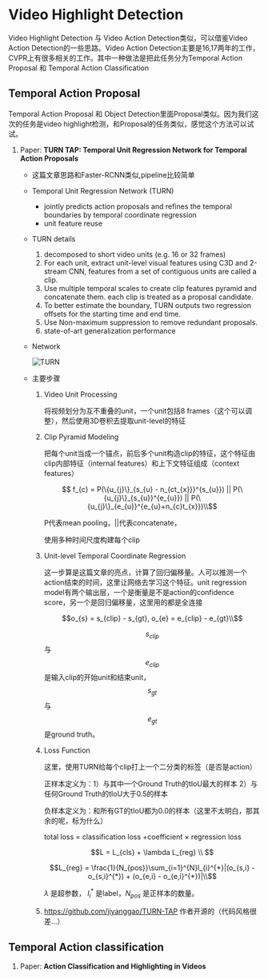 # Video Highlight Detection

Video Highlight Detection 与 Video Action Detection类似，可以借鉴Video Action Detection的一些思路。Video Action Detection主要是16,17两年的工作，CVPR上有很多相关的工作。其中一种做法是把此任务分为Temporal Action Proposal 和 Temporal Action Classification

## Temporal Action Proposal 

Temporal Action Proposal 和 Object Detection里面Proposal类似。因为我们这次的任务是video highlight检测，和Proposal的任务类似，感觉这个方法可以试试。

1. Paper: **TURN TAP: Temporal Unit Regression Network for Temporal Action Proposals**

   - 这篇文章思路和Faster-RCNN类似,pipeline比较简单


   - Temporal Unit Regression Network (TURN)

     - jointly predicts action proposals and refines the temporal boundaries by temporal coordinate regression
     - unit feature reuse

   - TURN details

     1. decomposed to short video units (e.g. 16 or 32 frames)
     2. For each unit, extract unit-level visual features using C3D and 2-stream CNN, features from  a set of contiguous units are called a clip.
     3. Use multiple temporal scales to create clip features pyramid and concatenate them. each clip is treated as a proposal candidate.
     4. To better estimate the boundary, TURN outputs two regression offsets for the starting time and end time.
     5. Use Non-maximum suppression to remove redundant proposals. 
     6. state-of-art generalization performance

   - Network

     ![TURN](/home/lzk/Documents/paper/paddlepaddle-keci/TURN.png)

   - 主要步骤

     1. Video Unit Processing

        将视频划分为互不重叠的unit，一个unit包括8 frames（这个可以调整），然后使用3D卷积去提取unit-level的特征

     2. Clip Pyramid Modeling

        把每个unit当成一个锚点，前后多个unit构造clip的特征，这个特征由clip内部特征（internal features）和上下文特征组成（context features）	

        $$ f_{c} = P(\{u_{j}\}_{s_{u} - n_{ct_{x}}}^{s_{u}}) || P(\{u_{j}\}_{s_{u}}^{e_{u}}) || P(\{u_{j}\}_{e_{u}}^{e_{u}+n_{c}t_{x}})\\$$

        P代表mean pooling，||代表concatenate， 

        使用多种时间尺度构建每个clip

     3. Unit-level Temporal Coordinate Regression

        这一步算是这篇文章的亮点，计算了回归偏移量。人可以推测一个action结束的时间，这里让网络去学习这个特征。unit regression model有两个输出层，一个是衡量是不是action的confidence score，另一个是回归偏移量，这里用的都是全连接

        $$o_{s} = s_{clip} - s_{gt}, o_{e} = e_{clip} - e_{gt}\\$$ 

        $$s_{clip}$$ 与$$e_{clip}$$ 是输入clip的开始unit和结束unit，$$s_{gt}$$ 与$$e_{gt}$$ 是ground truth。 

     4. Loss Function

        这里，使用TURN给每个clip打上一个二分类的标签（是否是action）

        正样本定义为：1）与其中一个Ground Truth的tIoU最大的样本 2）与任何Ground Truth的tIoU大于0.5的样本

        负样本定义为：和所有GT的tIoU都为0.0的样本（这里不太明白，那其余的呢，标为什么）

        total loss = classification loss +coefficient × regression loss

        $$L = L_{cls} + \lambda L_{reg} \\ $$

        $$L_{reg} = \frac{1}{N_{pos}}\sum_{i=1}^{N}l_{i}^{*}|(o_{s,i} - o_{s,i}^{*}) + (o_{e,i} - o_{e,i}^{*})|\\$$ 

        $\lambda$ 是超参数， $l_{i}^{*}$ 是label，$N_{pos}$ 是正样本的数量。

     5. https://github.com/jiyanggao/TURN-TAP 作者开源的（代码风格很差...）

## Temporal Action classification

1. Paper: **Action Classification and Highlighting in Videos**

   ​



